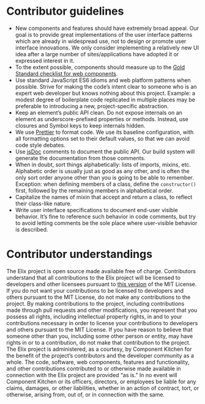 # Contributor guidelines

- New components and features should have extremely broad appeal. Our goal is to provide great implementations of the user interface patterns which are already in widespread use, not to design or promote user interface innovations. We only consider implementing a relatively new UI idea after a large number of sites/applications have adopted it or expressed interest in it.
- To the extent possible, components should measure up to the [Gold Standard checklist for web components](https://github.com/webcomponents/gold-standard/wiki).
- Use standard JavaScript ES6 idioms and web platform patterns when possible. Strive for making the code’s intent clear to someone who is an expert web developer but knows nothing about this project. Example: a modest degree of boilerplate code replicated in multiple places may be preferable to introducing a new, project-specific abstraction.
- Keep an element’s public API clean. Do not expose internals on an element as underscore-prefixed properties or methods. Instead, use closures and Symbol keys to keep internals hidden.
- We use [Prettier](https://prettier.io/) to format code. We use its baseline configuration, with all formatting options set to their default values, so that we can avoid code style debates.
- Use [jsDoc](http://usejsdoc.org/) comments to document the public API. Our build system will generate the documentation from those comments.
- When in doubt, sort things alphabetically: lists of imports, mixins, etc. Alphabetic order is usually just as good as any other, and is often the only sort order anyone other than you is going to be able to remember. Exception: when defining members of a class, define the `constructor()` first, followed by the remaining members in alphabetical order.
- Capitalize the names of mixin that accept and return a class, to reflect their class-like nature.
- Write user interface specifications to document end-user visible behavior. It’s fine to reference such behavior in code comments, but try to avoid letting comments be the sole place where user-visible behavior is described.

# Contributor understandings

The Elix project is open source made available free of charge. Contributors
understand that all contributions to the Elix project will be licensed to
developers and other licensees pursuant to [this version](LICENSE) of the MIT
License. If you do not want your contributions to be licensed to developers and
others pursuant to the MIT License, do not make any contributions to the
project. By making contributions to the project, including contributions made
through pull requests and other modifications, you represent that you possess
all rights, including intellectual property rights, in and to your contributions
necessary in order to license your contributions to developers and others
pursuant to the MIT License. If you have reason to believe that someone other
than you, including some other person or entity, may have rights in or to a
contribution, do not make that contribution to the project. The Elix project is
administered, as a courtesy, by Component Kitchen for the benefit of the
project’s contributors and the developer community as a whole. The code,
software, web components, features and functionality, and other contributions
contributed to or otherwise made available in connection with the Elix project
are provided “as is.” In no event will Component Kitchen or its officers,
directors, or employees be liable for any claims, damages, or other liabilities,
whether in an action of contract, tort, or otherwise, arising from, out of, or
in connection with the same.

